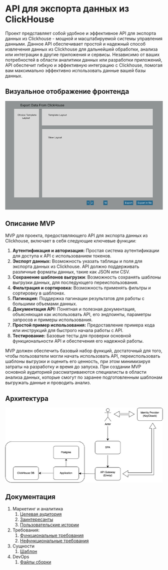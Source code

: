 # API для экспорта данных из ClickHouse

Проект представляет собой удобное и эффективное API для экспорта данных из Clickhouse - мощной и масштабируемой системы
управления данными. Данное API обеспечивает простой и надежный способ извлечения данных из Clickhouse для дальнейшей
обработки, анализа или интеграции в другие приложения и сервисы. Независимо от ваших потребностей в области аналитики
данных или разработки приложений, API обеспечит гибкую и эффективную интеграцию с Clickhouse, помогая вам
максимально эффективно использовать данные вашей базы данных.

## Визуальное отображение фронтенда

[](https://)![Макет фронта](imgs/design-layout.jpg)

## Описание MVP

MVP для проекта, предоставляющего API для экспорта данных из Clickhouse, включает в себя следующие ключевые функции:

1. **Аутентификация и авторизация:** Простая система аутентификации для доступа к API с использованием токенов.
2. **Экспорт данных:** Возможность указать таблицы и поля для экспорта данных из Clickhouse. API должно поддерживать
   различные форматы данных, такие как JSON или CSV.
3. **Сохранение шаблонов выгрузки**: Возможность сохранять шаблоны выгрузки данных, для последующего переиспользования.
4. **Фильтрация и сортировка:** Возможность применять фильтры и сортировку в шаблонах.
5. **Пагинация:** Поддержка пагинации результатов для работы с большими объемами данных.
6. **Документация API:** Понятная и полезная документация, объясняющая как использовать API, его эндпоинты, параметры
   запросов и примеры использования.
7. **Простой пример использования:** Предоставление примера кода или инструкций для быстрого начала работы с API.
8. **Тестирование:** Базовые тесты для проверки основной функциональности API и обеспечения его надежной работы.

MVP должен обеспечить базовый набор функций, достаточный для того, чтобы пользователи могли начать использовать API, переиспользовать
шаблоны выгрузки и оценить его ценность, при этом минимизируя затраты на разработку и время до запуска. При создании MVP основной аудиторией
рассматриваеются специалисты в области анализа данных, которые смогут по заранее подготовленным шаблонам выгружать данные и проводить анализ.

## Архитектура

![Архитектура проекта](imgs/architecture.jpg)

## Документация

1. Маркетинг и аналитика
   1. [Целевая аудитория](docs/01-bisness/01-target-audience.md)
   2. [Заинтересанты](docs/01-bisness/02-stakeholders.md)
   3. [Пользовательские истории](docs/01-bisness/03-user-stories.md)
2. Требования:
   1. [Функциональные требования](./docs/02-analysis/01-functional-requiremens.md)
   2. [Нефункциональные требования](./docs/02-analysis/02-nonfunctional-requirements.md)
3. Сущности
   1. [Шаблон](./docs/03-entities/01-template.md)
4. DevOps
   1. [Файлы сборки](./deploy)
